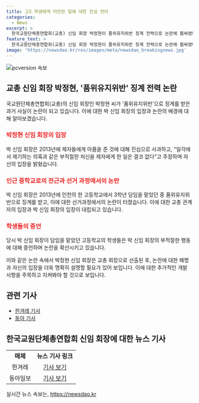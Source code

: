 ```yaml
---
title: 고3 학생에게 미안한 일에 대한 진심 언어
categories:
  - News
excerpt: >
  한국교원단체총연합회(교총) 신임 회장 박정현이 품위유지위반 징계 전력으로 논란에 휩싸였다. 과거 제자에게 쪽지를 보내는 등의 행동으로 징계를 받은 경력을 인정하고 사과한 박 회장은 현재의 직무에 대한 의문도 나오고 있지만, 해당 사실에 대한 부인이 이뤄지고 있다. 이에 대한 의혹이 교총 회장 선거 과정에서 성비위 의혹까지 확산되고 있으며 관련된 학생들의 주장과 관계자들의 입장도 논란이 되고 있다. 
feature_text: >
  한국교원단체총연합회(교총) 신임 회장 박정현이 품위유지위반 징계 전력으로 논란에 휩싸였다. 과거 제자에게 쪽지를 보내는 등의 행동으로 징계를 받은 경력을 인정하고 사과한 박 회장은 현재의 직무에 대한 의문도 나오고 있지만, 해당 사실에 대한 부인이 이뤄지고 있다. 이에 대한 의혹이 교총 회장 선거 과정에서 성비위 의혹까지 확산되고 있으며 관련된 학생들의 주장과 관계자들의 입장도 논란이 되고 있다. 
image: 'https://newsdao.kr/res/images/meta/newsdao_breakingnews.jpg'
---
```


<p><img src="https://newsdao.kr/res/images/meta/newsdao_breakingnews.jpg" alt="pcversion 속보" /></p>

<h2 data-ke-size="size26">교총 신임 회장 박정현, '품위유지위반' 징계 전력 논란</h2>

<p>국교원단체총연합회(교총)의 신임 회장인 박정현 씨가 '품위유지위반'으로 징계를 받은 과거 사실이 논란이 되고 있습니다. 이에 대한 박 신임 회장의 입장과 논란의 배경에 대해 알아보겠습니다.</p>

<p data-ke-size="size16"></p>

<h3><b><span style="color: #ee2323;">박정현 신임 회장의 입장</span></b></h3>

<p>박 신임 회장은 2013년에 제자들에게 아픔을 준 것에 대해 진심으로 사과하고, "일각에서 제기하는 의혹과 같은 부적절한 처신을 제자에게 한 일은 결코 없다"고 주장하며 자신의 입장을 밝혔습니다.</p>

<p data-ke-size="size16"></p>

<h3><b><span style="color: #ee2323;">인근 중학교로의 전근과 선거 과정에서의 논란</span></b></h3>

<p>박 신임 회장은 2013년에 인천의 한 고등학교에서 3학년 담임을 맡았던 중 품위유지위반으로 징계를 받고, 이에 대한 선거과정에서의 논란이 터졌습니다. 이에 대한 교총 관계자의 입장과 박 신임 회장의 입장이 대립되고 있습니다.</p>

<p data-ke-size="size16"></p>

<h3><b><span style="color: #ee2323;">학생들의 증언</span></b></h3>

<p>당시 박 신임 회장이 담임을 맡았던 고등학교의 학생들은 박 신임 회장의 부적절한 행동에 대해 증언하며 논란을 확산시키고 있습니다.</p>

<p data-ke-size="size16"></p>

<p>이와 같은 논란 속에서 박정현 신임 회장은 교총 회장으로 선출된 후, 논란에 대한 해명과 자신의 입장을 더욱 명확히 설명할 필요가 있어 보입니다. 이에 대한 추가적인 개발 사항을 주목하고 지켜봐야 할 것으로 보입니다.</p>

<h2 data-ke-size="size26">관련 기사</h2>

<ul>
  <li><a href="https://www.khan.co.kr/national/national-general/article/202209240600015" target="_blank">한겨레 기사</a></li>
  <li><a href="https://www.donga.com/news/article/all/20220925/124449060/1" target="_blank">동아 기사</a></li>
</ul>

<p data-ke-size="size16"></p>

<h2 data-ke-size="size26">한국교원단체총연합회 신임 회장에 대한 뉴스 기사</h2>

<table>
  <tr>
    <td style="text-align: center; height: 17px;"><b>매체</b></td>
    <td style="text-align: center; height: 17px;"><b>뉴스 기사 링크</b></td>
  </tr>
  <tr>
    <td style="text-align: center; height: 17px;">한겨레</td>
    <td style="text-align: center; height: 17px;"><a href="https://www.khan.co.kr/national/national-general/article/202209240600015" target="_blank">기사 보기</a></td>
  </tr>
  <tr>
    <td style="text-align: center; height: 17px;">동아일보</td>
    <td style="text-align: center; height: 17px;"><a href="https://www.donga.com/news/article/all/20220925/124449060/1" target="_blank">기사 보기</a></td>
  </tr>
</table>
실시간 뉴스 속보는, <a href="https://newsdao.kr" rel="dofollow">https://newsdao.kr</a>


